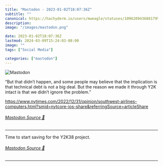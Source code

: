 ```yaml
---
title: "Mastodon - 2023-01-02T18:07:36Z"
subtitle: ""
canonical: https://hachyderm.io/users/mweagle/statuses/109620943688179592
description:
image: "/images/mastodon.png"

date: 2023-01-02T18:07:36Z
lastmod: 2024-03-09T15:24:03-08:00
image: ""
tags: ["Social Media"]

categories: ["mastodon"]
---
```

![Mastodon](/images/mastodon.png)

<p>“But that didn’t happen, and some people may believe that the implication is that technical debt is not a big deal. But the reason we made it through Y2K intact is that we didn’t ignore the problem.”</p><p><a href="https://www.nytimes.com/2022/12/31/opinion/southwest-airlines-computers.html?smid=nytcore-ios-share&amp;referringSource=articleShare" target="_blank" rel="nofollow noopener noreferrer" translate="no"><span class="invisible">https://www.</span><span class="ellipsis">nytimes.com/2022/12/31/opinion</span><span class="invisible">/southwest-airlines-computers.html?smid=nytcore-ios-share&amp;referringSource=articleShare</span></a></p>


###### [Mastodon Source 🐘](https://hachyderm.io/@mweagle/109620943688179592)

___

<p>Time to start saving for the Y2K38 project.</p>


###### [Mastodon Source 🐘](https://hachyderm.io/@mweagle/109620957108798279)

___
